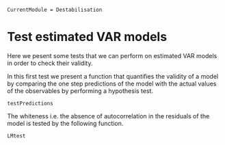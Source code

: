 ```@meta
CurrentModule = Destabilisation
```

# Test estimated VAR models

Here we pesent some tests that we can perform on estimated VAR models in order to check their validity.

In this first test we present a function that quantifies the validity of a model by comparing the one step predictions of the model with the actual values of the observables by performing a hypothesis test.
```@docs
testPredictions
```

The whiteness i.e. the absence of autocorrelation in the residuals of the model is tested by the following function.
```@docs
LMtest
```